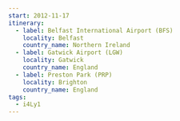 ```yaml
---
start: 2012-11-17
itinerary:
  - label: Belfast International Airport (BFS)
    locality: Belfast
    country_name: Northern Ireland
  - label: Gatwick Airport (LGW)
    locality: Gatwick
    country_name: England
  - label: Preston Park (PRP)
    locality: Brighton
    country_name: England
tags:
  - i4Ly1
---
```

